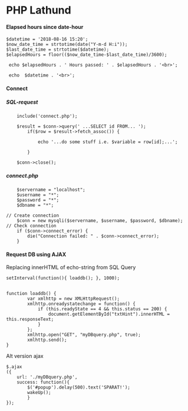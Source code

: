 # PHP Lathund

#### Elapsed hours since date-hour

```
$datetime = '2018-08-16 15:20';
$now_date_time = strtotime(date("Y-m-d H:i"));
$last_date_time = strtotime($datetime);
$elapsedHours = floor(($now_date_time-$last_date_time)/3600);

 echo $elapsedHours . ' Hours passed: ' . $elapsedHours . '<br>'; 

 echo  $datetime . '<br>';	
```
#### Connect

##### SQL-request
```
	include('connect.php');

	$result = $conn->query(' ...SELECT id FROM... ');
	    if($row = $result->fetch_assoc()) {
	    	
      		echo '...do some stuff i.e. $variable = row[id];...';
      
	    }

	$conn->close();
```

##### connect.php
```
	$servername = "localhost";
	$username = "*";
	$password = "*";
	$dbname = "*";

// Create connection
	$conn = new mysqli($servername, $username, $password, $dbname);
// Check connection
	if ($conn->connect_error) {
	    die("Connection failed: " . $conn->connect_error);
	} 
```

#### Request DB using AJAX
Replacing innerHTML of echo-string from SQL Query
```
setInterval(function(){ loaddb(); }, 1000);

			
function loaddb() {
        var xmlhttp = new XMLHttpRequest();
        xmlhttp.onreadystatechange = function() {
            if (this.readyState == 4 && this.status == 200) {
                document.getElementById("txtHint").innerHTML = this.responseText;
            }
        };
        xmlhttp.open("GET", "myDBquery.php", true);
        xmlhttp.send();    
}
```
Alt version ajax
```
$.ajax
({
	url: './myDBquery.php',
	success: function(){
		$('#popup').delay(500).text('SPARAT!');
		wakeUp();
		}
});
```
